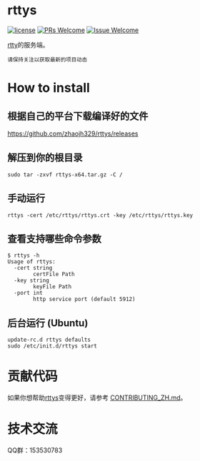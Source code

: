 # rttys

[1]: https://img.shields.io/badge/license-LGPL2-brightgreen.svg?style=plastic
[2]: /LICENSE
[3]: https://img.shields.io/badge/PRs-welcome-brightgreen.svg?style=plastic
[4]: https://github.com/zhaojh329/rttys/pulls
[5]: https://img.shields.io/badge/Issues-welcome-brightgreen.svg?style=plastic
[6]: https://github.com/zhaojh329/rttys/issues/new

[![license][1]][2]
[![PRs Welcome][3]][4]
[![Issue Welcome][5]][6]

[rtty](https://github.com/zhaojh329/rtty)的服务端。

`请保持关注以获取最新的项目动态`

# How to install
## 根据自己的平台下载编译好的文件

https://github.com/zhaojh329/rttys/releases

## 解压到你的根目录

	sudo tar -zxvf rttys-x64.tar.gz -C /

## 手动运行

    rttys -cert /etc/rttys/rttys.crt -key /etc/rttys/rttys.key

## 查看支持哪些命令参数

	$ rttys -h
	Usage of rttys:
	  -cert string
	        certFile Path
	  -key string
	        keyFile Path
	  -port int
	        http service port (default 5912)

## 后台运行 (Ubuntu)

	update-rc.d rttys defaults
    sudo /etc/init.d/rttys start

# 贡献代码
如果你想帮助[rttys](https://github.com/zhaojh329/rttys)变得更好，请参考
[CONTRIBUTING_ZH.md](https://github.com/zhaojh329/rttys/blob/master/CONTRIBUTING_ZH.md)。

# 技术交流
QQ群：153530783
